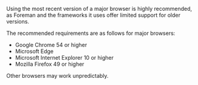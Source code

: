 
Using the most recent version of a major browser is highly recommended, as Foreman and the frameworks it uses offer limited support for older versions.

The recommended requirements are as follows for major browsers:

* Google Chrome 54 or higher
* Microsoft Edge
* Microsoft Internet Explorer 10 or higher
* Mozilla Firefox 49 or higher

Other browsers may work unpredictably.

